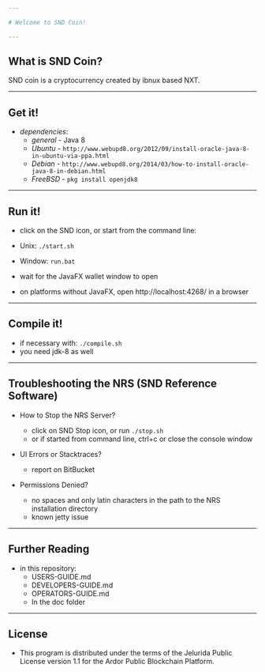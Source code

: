```yaml
---

# Welcome to SND Coin!

---
```


## What is SND Coin?

SND coin is a cryptocurrency created by ibnux based NXT.

---

## Get it!

- _dependencies_:
  - _general_ - Java 8
  - _Ubuntu_ - `http://www.webupd8.org/2012/09/install-oracle-java-8-in-ubuntu-via-ppa.html`
  - _Debian_ - `http://www.webupd8.org/2014/03/how-to-install-oracle-java-8-in-debian.html`
  - _FreeBSD_ - `pkg install openjdk8`

---

## Run it!

- click on the SND icon, or start from the command line:
- Unix: `./start.sh`
- Window: `run.bat`

- wait for the JavaFX wallet window to open
- on platforms without JavaFX, open http://localhost:4268/ in a browser

---

## Compile it!

- if necessary with: `./compile.sh`
- you need jdk-8 as well

---

## Troubleshooting the NRS (SND Reference Software)

- How to Stop the NRS Server?

  - click on SND Stop icon, or run `./stop.sh`
  - or if started from command line, ctrl+c or close the console window

- UI Errors or Stacktraces?

  - report on BitBucket

- Permissions Denied?
  - no spaces and only latin characters in the path to the NRS installation directory
  - known jetty issue

---

## Further Reading

- in this repository:
  - USERS-GUIDE.md
  - DEVELOPERS-GUIDE.md
  - OPERATORS-GUIDE.md
  - In the doc folder

---

## License

- This program is distributed under the terms of the Jelurida Public License version 1.1 for the Ardor Public Blockchain Platform.